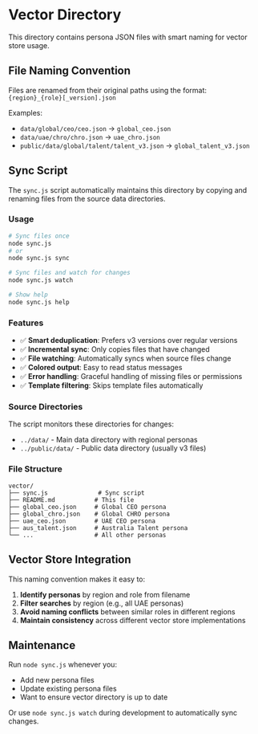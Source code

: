 # Vector Directory

This directory contains persona JSON files with smart naming for vector store usage.

## File Naming Convention

Files are renamed from their original paths using the format: `{region}_{role}[_version].json`

Examples:

- `data/global/ceo/ceo.json` → `global_ceo.json`
- `data/uae/chro/chro.json` → `uae_chro.json`
- `public/data/global/talent/talent_v3.json` → `global_talent_v3.json`

## Sync Script

The `sync.js` script automatically maintains this directory by copying and renaming files from the source data directories.

### Usage

```bash
# Sync files once
node sync.js
# or
node sync.js sync

# Sync files and watch for changes
node sync.js watch

# Show help
node sync.js help
```

### Features

- ✅ **Smart deduplication**: Prefers v3 versions over regular versions
- ✅ **Incremental sync**: Only copies files that have changed
- ✅ **File watching**: Automatically syncs when source files change
- ✅ **Colored output**: Easy to read status messages
- ✅ **Error handling**: Graceful handling of missing files or permissions
- ✅ **Template filtering**: Skips template files automatically

### Source Directories

The script monitors these directories for changes:

- `../data/` - Main data directory with regional personas
- `../public/data/` - Public data directory (usually v3 files)

### File Structure

```
vector/
├── sync.js              # Sync script
├── README.md           # This file
├── global_ceo.json     # Global CEO persona
├── global_chro.json    # Global CHRO persona
├── uae_ceo.json        # UAE CEO persona
├── aus_talent.json     # Australia Talent persona
└── ...                 # All other personas
```

## Vector Store Integration

This naming convention makes it easy to:

1. **Identify personas** by region and role from filename
2. **Filter searches** by region (e.g., all UAE personas)
3. **Avoid naming conflicts** between similar roles in different regions
4. **Maintain consistency** across different vector store implementations

## Maintenance

Run `node sync.js` whenever you:

- Add new persona files
- Update existing persona files
- Want to ensure vector directory is up to date

Or use `node sync.js watch` during development to automatically sync changes.
